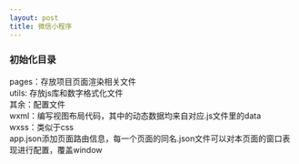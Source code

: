 ```yaml
---
layout: post
title: 微信小程序
---
```


### 初始化目录

pages：存放项目页面渲染相关文件  
utils: 存放js库和数字格式化文件  
其余：配置文件  
wxml：编写视图布局代码，其中的动态数据均来自对应.js文件里的data  
wxss：类似于css  
app.json添加页面路由信息，每一个页面的同名.json文件可以对本页面的窗口表现进行配置，覆盖window
